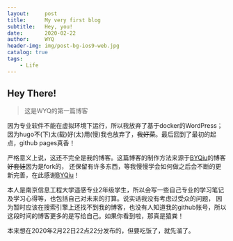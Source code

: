 ```yaml
---
layout:     post
title:      My very first blog
subtitle:   Hey, you!
date:       2020-02-22
author:     WYQ
header-img: img/post-bg-ios9-web.jpg
catalog: true
tags:
    - Life
---
```



## Hey There!

>这是WYQ的第一篇博客

因为专业软件不能在虚拟环境下运行，所以我放弃了基于docker的WordPress；因为hugo不(下)太(载)好(太)用(慢)我也放弃了，~~我好菜~~。最后回到了最初的起点，github pages真香！

严格意义上说，这还不完全是我的博客。这篇博客的制作方法来源于[BYQiu](https://www.jianshu.com/u/e71990ada2fd)的博客~~好套娃~~因为是fork的，
还保留有许多东西，等我慢慢学会如何做之后会不断的更新完善，在此感谢[BYQiu](https://www.jianshu.com/u/e71990ada2fd)！

本人是南京信息工程大学遥感专业2年级学生，所以会写一些自己专业的学习笔记及学习心得等，也包括自己对未来的打算。说实话我没有考虑过受众的问题，
因为暂时应该在搜索引擎上还找不到我的博客，也没有人知道我的github账号，所以这段时间的博客更多的是写给自己。如果你看到啦，那真是猿粪！

本来想在2020年2月22日22点22分发布的，但要吃饭了，就先溜了。
